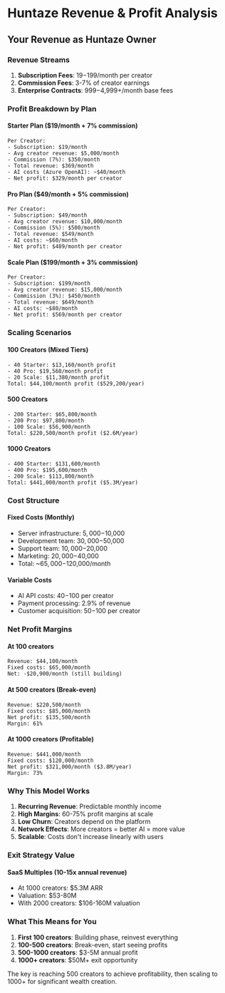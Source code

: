 # Huntaze Revenue & Profit Analysis

## Your Revenue as Huntaze Owner

### Revenue Streams
1. **Subscription Fees**: $19-$199/month per creator
2. **Commission Fees**: 3-7% of creator earnings
3. **Enterprise Contracts**: $999-$4,999+/month base fees

### Profit Breakdown by Plan

#### Starter Plan ($19/month + 7% commission)
```
Per Creator:
- Subscription: $19/month
- Avg creator revenue: $5,000/month
- Commission (7%): $350/month
- Total revenue: $369/month
- AI costs (Azure OpenAI): ~$40/month
- Net profit: $329/month per creator
```

#### Pro Plan ($49/month + 5% commission)
```
Per Creator:
- Subscription: $49/month
- Avg creator revenue: $10,000/month
- Commission (5%): $500/month
- Total revenue: $549/month
- AI costs: ~$60/month
- Net profit: $489/month per creator
```

#### Scale Plan ($199/month + 3% commission)
```
Per Creator:
- Subscription: $199/month
- Avg creator revenue: $15,000/month
- Commission (3%): $450/month
- Total revenue: $649/month
- AI costs: ~$80/month
- Net profit: $569/month per creator
```

### Scaling Scenarios

#### 100 Creators (Mixed Tiers)
```
- 40 Starter: $13,160/month profit
- 40 Pro: $19,560/month profit  
- 20 Scale: $11,380/month profit
Total: $44,100/month profit ($529,200/year)
```

#### 500 Creators
```
- 200 Starter: $65,800/month
- 200 Pro: $97,800/month
- 100 Scale: $56,900/month
Total: $220,500/month profit ($2.6M/year)
```

#### 1000 Creators
```
- 400 Starter: $131,600/month
- 400 Pro: $195,600/month
- 200 Scale: $113,800/month
Total: $441,000/month profit ($5.3M/year)
```

### Cost Structure

#### Fixed Costs (Monthly)
- Server infrastructure: $5,000-$10,000
- Development team: $30,000-$50,000
- Support team: $10,000-$20,000
- Marketing: $20,000-$40,000
- Total: ~$65,000-$120,000/month

#### Variable Costs
- AI API costs: $40-$100 per creator
- Payment processing: 2.9% of revenue
- Customer acquisition: $50-$100 per creator

### Net Profit Margins

#### At 100 creators
```
Revenue: $44,100/month
Fixed costs: $65,000/month
Net: -$20,900/month (still building)
```

#### At 500 creators (Break-even)
```
Revenue: $220,500/month
Fixed costs: $85,000/month
Net profit: $135,500/month
Margin: 61%
```

#### At 1000 creators (Profitable)
```
Revenue: $441,000/month
Fixed costs: $120,000/month
Net profit: $321,000/month ($3.8M/year)
Margin: 73%
```

### Why This Model Works

1. **Recurring Revenue**: Predictable monthly income
2. **High Margins**: 60-75% profit margins at scale
3. **Low Churn**: Creators depend on the platform
4. **Network Effects**: More creators = better AI = more value
5. **Scalable**: Costs don't increase linearly with users

### Exit Strategy Value

#### SaaS Multiples (10-15x annual revenue)
- At 1000 creators: $5.3M ARR
- Valuation: $53-80M
- With 2000 creators: $106-160M valuation

### What This Means for You

1. **First 100 creators**: Building phase, reinvest everything
2. **100-500 creators**: Break-even, start seeing profits
3. **500-1000 creators**: $3-5M annual profit
4. **1000+ creators**: $50M+ exit opportunity

The key is reaching 500 creators to achieve profitability, then scaling to 1000+ for significant wealth creation.
